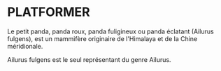 # PLATFORMER
Le petit panda, panda roux, panda fuligineux ou panda éclatant (Ailurus fulgens), est un mammifère originaire de l'Himalaya et de la Chine méridionale.

Ailurus fulgens est le seul représentant du genre Ailurus.
